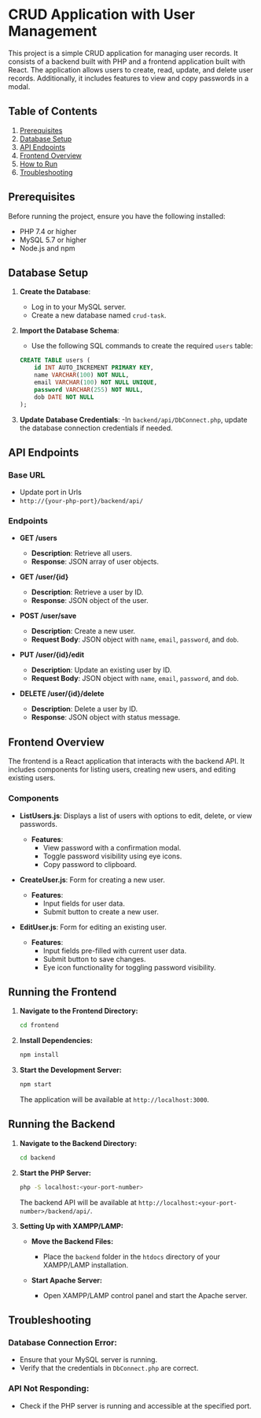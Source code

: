 # CRUD Application with User Management

This project is a simple CRUD application for managing user records. It consists of a backend built with PHP and a frontend application built with React. The application allows users to create, read, update, and delete user records. Additionally, it includes features to view and copy passwords in a modal.

## Table of Contents

1. [Prerequisites](#prerequisites)
2. [Database Setup](#database-setup)
3. [API Endpoints](#api-endpoints)
4. [Frontend Overview](#frontend-overview)
5. [How to Run](#how-to-run)
6. [Troubleshooting](#troubleshooting)

## Prerequisites

Before running the project, ensure you have the following installed:

- PHP 7.4 or higher
- MySQL 5.7 or higher
- Node.js and npm

## Database Setup

1. **Create the Database**:
   - Log in to your MySQL server.
   - Create a new database named `crud-task`.

2. **Import the Database Schema**:
   - Use the following SQL commands to create the required `users` table:

   ```sql
   CREATE TABLE users (
       id INT AUTO_INCREMENT PRIMARY KEY,
       name VARCHAR(100) NOT NULL,
       email VARCHAR(100) NOT NULL UNIQUE,
       password VARCHAR(255) NOT NULL,
       dob DATE NOT NULL
   );

3. **Update Database Credentials**:
    -In `backend/api/DbConnect.php`, update the database connection credentials if needed.

## API Endpoints

### Base URL
- Update port in Urls
- `http://{your-php-port}/backend/api/`

### Endpoints

- **GET /users**
  - **Description**: Retrieve all users.
  - **Response**: JSON array of user objects.

- **GET /user/{id}**
  - **Description**: Retrieve a user by ID.
  - **Response**: JSON object of the user.

- **POST /user/save**
  - **Description**: Create a new user.
  - **Request Body**: JSON object with `name`, `email`, `password`, and `dob`.

- **PUT /user/{id}/edit**
  - **Description**: Update an existing user by ID.
  - **Request Body**: JSON object with `name`, `email`, `password`, and `dob`.

- **DELETE /user/{id}/delete**
  - **Description**: Delete a user by ID.
  - **Response**: JSON object with status message.

## Frontend Overview

The frontend is a React application that interacts with the backend API. It includes components for listing users, creating new users, and editing existing users.

### Components

- **ListUsers.js**: Displays a list of users with options to edit, delete, or view passwords.
  - **Features**:
    - View password with a confirmation modal.
    - Toggle password visibility using eye icons.
    - Copy password to clipboard.

- **CreateUser.js**: Form for creating a new user.
  - **Features**:
    - Input fields for user data.
    - Submit button to create a new user.

- **EditUser.js**: Form for editing an existing user.
  - **Features**:
    - Input fields pre-filled with current user data.
    - Submit button to save changes.
    - Eye icon functionality for toggling password visibility.

## Running the Frontend

1. **Navigate to the Frontend Directory:**

    ```bash
    cd frontend
    ```

2. **Install Dependencies:**

    ```bash
    npm install
    ```

3. **Start the Development Server:**

    ```bash
    npm start
    ```

   The application will be available at `http://localhost:3000`.

## Running the Backend

1. **Navigate to the Backend Directory:**

    ```bash
    cd backend
    ```

2. **Start the PHP Server:**

    ```bash
    php -S localhost:<your-port-number>
    ```

   The backend API will be available at `http://localhost:<your-port-number>/backend/api/`.

3. **Setting Up with XAMPP/LAMP:**

    - **Move the Backend Files:**
      - Place the `backend` folder in the `htdocs` directory of your XAMPP/LAMP installation.

    - **Start Apache Server:**
      - Open XAMPP/LAMP control panel and start the Apache server.

## Troubleshooting

### Database Connection Error:

- Ensure that your MySQL server is running.
- Verify that the credentials in `DbConnect.php` are correct.

### API Not Responding:

- Check if the PHP server is running and accessible at the specified port.
